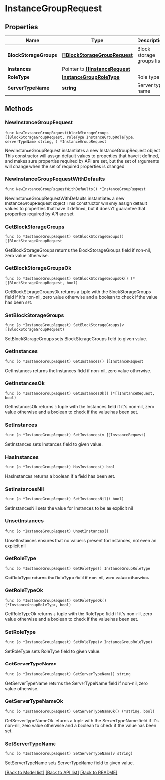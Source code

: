 # InstanceGroupRequest

## Properties

Name | Type | Description | Notes
------------ | ------------- | ------------- | -------------
**BlockStorageGroups** | [**[]BlockStorageGroupRequest**](BlockStorageGroupRequest.md) | Block storage groups list | 
**Instances** | Pointer to [**[]InstanceRequest**](InstanceRequest.md) |  | [optional] 
**RoleType** | [**InstanceGroupRoleType**](InstanceGroupRoleType.md) | Role type | 
**ServerTypeName** | **string** | Server type name | 

## Methods

### NewInstanceGroupRequest

`func NewInstanceGroupRequest(blockStorageGroups []BlockStorageGroupRequest, roleType InstanceGroupRoleType, serverTypeName string, ) *InstanceGroupRequest`

NewInstanceGroupRequest instantiates a new InstanceGroupRequest object
This constructor will assign default values to properties that have it defined,
and makes sure properties required by API are set, but the set of arguments
will change when the set of required properties is changed

### NewInstanceGroupRequestWithDefaults

`func NewInstanceGroupRequestWithDefaults() *InstanceGroupRequest`

NewInstanceGroupRequestWithDefaults instantiates a new InstanceGroupRequest object
This constructor will only assign default values to properties that have it defined,
but it doesn't guarantee that properties required by API are set

### GetBlockStorageGroups

`func (o *InstanceGroupRequest) GetBlockStorageGroups() []BlockStorageGroupRequest`

GetBlockStorageGroups returns the BlockStorageGroups field if non-nil, zero value otherwise.

### GetBlockStorageGroupsOk

`func (o *InstanceGroupRequest) GetBlockStorageGroupsOk() (*[]BlockStorageGroupRequest, bool)`

GetBlockStorageGroupsOk returns a tuple with the BlockStorageGroups field if it's non-nil, zero value otherwise
and a boolean to check if the value has been set.

### SetBlockStorageGroups

`func (o *InstanceGroupRequest) SetBlockStorageGroups(v []BlockStorageGroupRequest)`

SetBlockStorageGroups sets BlockStorageGroups field to given value.


### GetInstances

`func (o *InstanceGroupRequest) GetInstances() []InstanceRequest`

GetInstances returns the Instances field if non-nil, zero value otherwise.

### GetInstancesOk

`func (o *InstanceGroupRequest) GetInstancesOk() (*[]InstanceRequest, bool)`

GetInstancesOk returns a tuple with the Instances field if it's non-nil, zero value otherwise
and a boolean to check if the value has been set.

### SetInstances

`func (o *InstanceGroupRequest) SetInstances(v []InstanceRequest)`

SetInstances sets Instances field to given value.

### HasInstances

`func (o *InstanceGroupRequest) HasInstances() bool`

HasInstances returns a boolean if a field has been set.

### SetInstancesNil

`func (o *InstanceGroupRequest) SetInstancesNil(b bool)`

 SetInstancesNil sets the value for Instances to be an explicit nil

### UnsetInstances
`func (o *InstanceGroupRequest) UnsetInstances()`

UnsetInstances ensures that no value is present for Instances, not even an explicit nil
### GetRoleType

`func (o *InstanceGroupRequest) GetRoleType() InstanceGroupRoleType`

GetRoleType returns the RoleType field if non-nil, zero value otherwise.

### GetRoleTypeOk

`func (o *InstanceGroupRequest) GetRoleTypeOk() (*InstanceGroupRoleType, bool)`

GetRoleTypeOk returns a tuple with the RoleType field if it's non-nil, zero value otherwise
and a boolean to check if the value has been set.

### SetRoleType

`func (o *InstanceGroupRequest) SetRoleType(v InstanceGroupRoleType)`

SetRoleType sets RoleType field to given value.


### GetServerTypeName

`func (o *InstanceGroupRequest) GetServerTypeName() string`

GetServerTypeName returns the ServerTypeName field if non-nil, zero value otherwise.

### GetServerTypeNameOk

`func (o *InstanceGroupRequest) GetServerTypeNameOk() (*string, bool)`

GetServerTypeNameOk returns a tuple with the ServerTypeName field if it's non-nil, zero value otherwise
and a boolean to check if the value has been set.

### SetServerTypeName

`func (o *InstanceGroupRequest) SetServerTypeName(v string)`

SetServerTypeName sets ServerTypeName field to given value.



[[Back to Model list]](../README.md#documentation-for-models) [[Back to API list]](../README.md#documentation-for-api-endpoints) [[Back to README]](../README.md)


